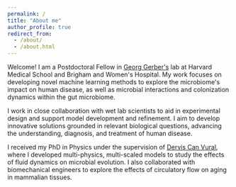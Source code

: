 ```yaml
---
permalink: /
title: "About me"
author_profile: true
redirect_from: 
  - /about/
  - /about.html
---
```


Welcome! I am a Postdoctoral Fellow in [Georg Gerber's](https://gerber.bwh.harvard.edu/) lab at Harvard Medical School and Brigham and Women's Hospital. My work focuses on developing novel machine learning methods to explore the microbiome's impact on human disease, as well as microbial interactions and colonization dynamics within the gut microbiome. 

I work in close collaboration with wet lab scientists to aid in experimental design and support model development and refinement. I aim to develop innovative solutions grounded in relevant biological questions, advancing the understanding, diagnosis, and treatment of human disease.

I received my PhD in Physics under the supervision of [Dervis Can Vural](https://www3.nd.edu/~dvural/), where I developed multi-physics, multi-scaled models to study the effects of fluid dynamics on microbial evolution. I also collaborated with biomechanical engineers to explore the effects of circulatory flow on aging in mammalian tissues.
